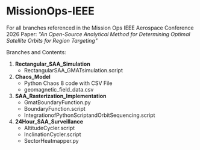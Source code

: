# MissionOps-IEEE
For all branches referenced in the Mission Ops IEEE Aerospace Conference 2026 Paper: 
_"An Open-Source Analytical Method for Determining Optimal Satellite Orbits for Region Targeting"_

Branches and Contents: 
1. **Rectangular_SAA_Simulation**
   - RectangularSAA_GMATsimulation.script
2. **Chaos_Model**
   - Python Chaos 8 code with CSV File
   - geomagnetic_field_data.csv
4. **SAA_Rasterization_Implementation**
   - GmatBoundaryFunction.py
   - BoundaryFunction.script
   - IntegrationofPythonScriptandOrbitSequencing.script
5. **24Hour_SAA_Surveillance**
   - AltitudeCycler.script
   - InclinationCycler.script
   - SectorHeatmapper.py
